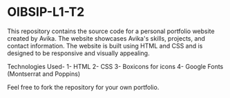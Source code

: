 # OIBSIP-L1-T2
This repository contains the source code for a personal portfolio website created by Avika. The website showcases Avika's skills, projects, and contact information. The website is built using HTML and CSS and is designed to be responsive and visually appealing.

Technologies Used-
1- HTML
2- CSS
3- Boxicons for icons
4- Google Fonts (Montserrat and Poppins)

Feel free to fork the repository for your own portfolio.
